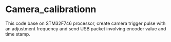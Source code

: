 # Camera_calibrationn
This code base on STM32F746 processor, create camera trigger pulse with an adjustment frequency and send USB packet involving encoder value and time stamp. 
